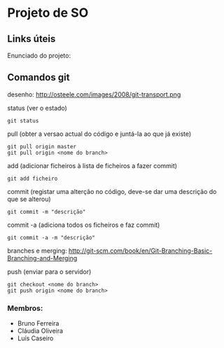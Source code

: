 # Projeto de SO

## Links úteis
Enunciado do projeto: 

## Comandos git
desenho: http://osteele.com/images/2008/git-transport.png

status (ver o estado)

    git status

pull (obter a versao actual do código e juntá-la ao que já existe)

    git pull origin master
    git pull origin <nome do branch>

add (adicionar ficheiros à lista de ficheiros a fazer commit)

    git add ficheiro
    
commit (registar uma alterção no código, deve-se dar uma descrição do que se alterou)

    git commit -m "descrição"
    
commit -a (adiciona todos os ficheiros e faz commit)

    git commit -a -m "descrição"
    
branches e merging: http://git-scm.com/book/en/Git-Branching-Basic-Branching-and-Merging

push (enviar para o servidor)

    git checkout <nome do branch>
    git push origin <nome do branch>

### Membros:
* Bruno Ferreira
* Cláudia Oliveira
* Luís Caseiro

